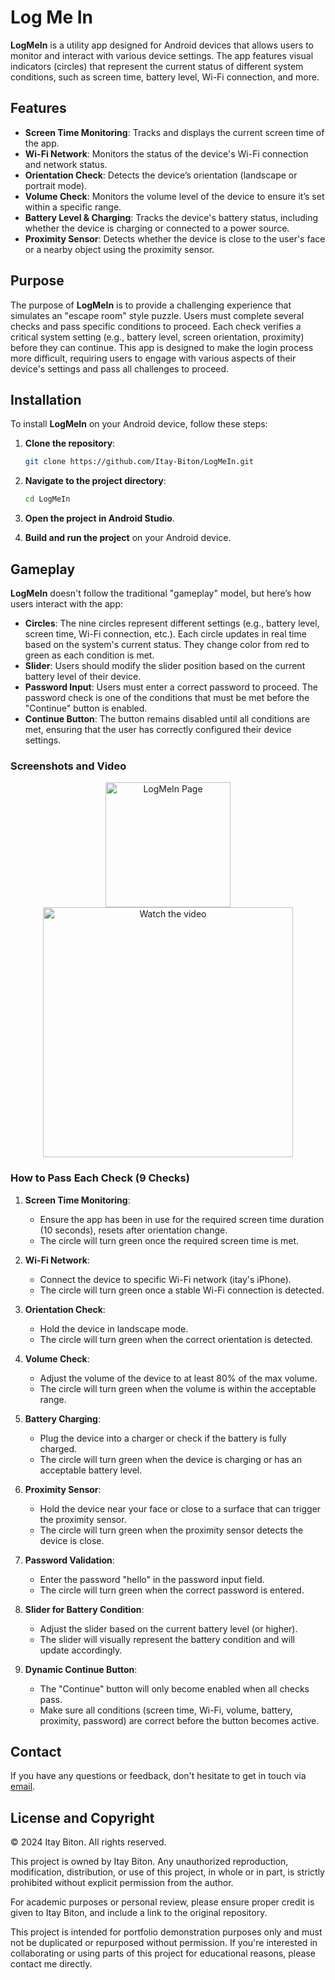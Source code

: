 # Log Me In

**LogMeIn** is a utility app designed for Android devices that allows users to monitor and interact with various device settings. The app features visual indicators (circles) that represent the current status of different system conditions, such as screen time, battery level, Wi-Fi connection, and more.

## Features

- **Screen Time Monitoring**: Tracks and displays the current screen time of the app.
- **Wi-Fi Network**: Monitors the status of the device's Wi-Fi connection and network status.
- **Orientation Check**: Detects the device’s orientation (landscape or portrait mode).
- **Volume Check**: Monitors the volume level of the device to ensure it’s set within a specific range.
- **Battery Level & Charging**: Tracks the device's battery status, including whether the device is charging or connected to a power source.
- **Proximity Sensor**: Detects whether the device is close to the user's face or a nearby object using the proximity sensor.

## Purpose

The purpose of **LogMeIn** is to provide a challenging experience that simulates an "escape room" style puzzle. Users must complete several checks and pass specific conditions to proceed. Each check verifies a critical system setting (e.g., battery level, screen orientation, proximity) before they can continue. This app is designed to make the login process more difficult, requiring users to engage with various aspects of their device's settings and pass all challenges to proceed.

## Installation

To install **LogMeIn** on your Android device, follow these steps:

1. **Clone the repository**:
   ```bash
   git clone https://github.com/Itay-Biton/LogMeIn.git
   ```

2. **Navigate to the project directory**:
   ```bash
   cd LogMeIn
   ```

3. **Open the project in Android Studio**.

4. **Build and run the project** on your Android device.

## Gameplay

**LogMeIn** doesn't follow the traditional "gameplay" model, but here’s how users interact with the app:

- **Circles**: The nine circles represent different settings (e.g., battery level, screen time, Wi-Fi connection, etc.). Each circle updates in real time based on the system's current status. They change color from red to green as each condition is met.
- **Slider**: Users should modify the slider position based on the current battery level of their device.
- **Password Input**: Users must enter a correct password to proceed. The password check is one of the conditions that must be met before the "Continue" button is enabled.
- **Continue Button**: The button remains disabled until all conditions are met, ensuring that the user has correctly configured their device settings.

### Screenshots and Video
<p align="center">
   <img src="./Screenshots/Page.png" alt="LogMeIn Page" width="200"/>
   <a href="https://www.youtube.com/watch?v=Zy3WGDr95Jc">
    <img src="https://img.youtube.com/vi/Zy3WGDr95Jc/0.jpg" alt="Watch the video" width="400">
   </a>
</p>

### How to Pass Each Check (9 Checks)

1. **Screen Time Monitoring**:
   - Ensure the app has been in use for the required screen time duration (10 seconds), resets after orientation change.
   - The circle will turn green once the required screen time is met.

2. **Wi-Fi Network**:
   - Connect the device to specific Wi-Fi network (itay's iPhone).
   - The circle will turn green once a stable Wi-Fi connection is detected.

3. **Orientation Check**:
   - Hold the device in landscape mode.
   - The circle will turn green when the correct orientation is detected.

4. **Volume Check**:
   - Adjust the volume of the device to at least 80% of the max volume.
   - The circle will turn green when the volume is within the acceptable range.

5. **Battery Charging**:
   - Plug the device into a charger or check if the battery is fully charged.
   - The circle will turn green when the device is charging or has an acceptable battery level.

6. **Proximity Sensor**:
   - Hold the device near your face or close to a surface that can trigger the proximity sensor.
   - The circle will turn green when the proximity sensor detects the device is close.

7. **Password Validation**:
   - Enter the password "hello" in the password input field.
   - The circle will turn green when the correct password is entered.

8. **Slider for Battery Condition**:
   - Adjust the slider based on the current battery level (or higher).
   - The slider will visually represent the battery condition and will update accordingly.

9. **Dynamic Continue Button**:
   - The "Continue" button will only become enabled when all checks pass.
   - Make sure all conditions (screen time, Wi-Fi, volume, battery, proximity, password) are correct before the button becomes active.

## Contact

If you have any questions or feedback, don't hesitate to get in touch via [email](mailto:itaybit10@gmail.com).

## License and Copyright

© 2024 Itay Biton. All rights reserved.

This project is owned by Itay Biton. Any unauthorized reproduction, modification, distribution, or use of this project, in whole or in part, is strictly prohibited without explicit permission from the author.

For academic purposes or personal review, please ensure proper credit is given to Itay Biton, and include a link to the original repository.

This project is intended for portfolio demonstration purposes only and must not be duplicated or repurposed without permission. If you're interested in collaborating or using parts of this project for educational reasons, please contact me directly.
